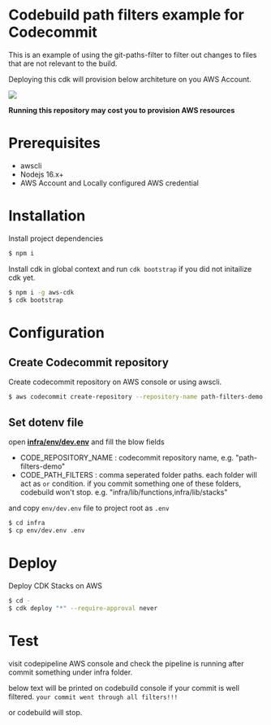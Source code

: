 # Codebuild path filters example for Codecommit

This is an example of using the git-paths-filter to filter out changes to files that are not relevant to the build.

Deploying this cdk will provision below architeture on you AWS Account.

![](/imgs/architecture.png)

**Running this repository may cost you to provision AWS resources**

# Prerequisites

- awscli
- Nodejs 16.x+
- AWS Account and Locally configured AWS credential

# Installation

Install project dependencies

```bash
$ npm i
```

Install cdk in global context and run `cdk bootstrap` if you did not initailize cdk yet.

```bash
$ npm i -g aws-cdk
$ cdk bootstrap
```

# Configuration

## Create Codecommit repository

Create codecommit repository on AWS console or using awscli.

```bash
$ aws codecommit create-repository --repository-name path-filters-demo
```

## Set dotenv file

open [**infra/env/dev.env**](/infra/env/dev.env) and fill the blow fields

- CODE_REPOSITORY_NAME : codecommit repository name, e.g. "path-filters-demo"
- CODE_PATH_FILTERS : comma seperated folder paths. each folder will act as `or` condition. if you commit something one of these folders, codebuild won't stop. e.g. "infra/lib/functions,infra/lib/stacks"

and copy `env/dev.env` file to project root as `.env`

```bash
$ cd infra
$ cp env/dev.env .env
```

# Deploy

Deploy CDK Stacks on AWS

```bash
$ cd -
$ cdk deploy "*" --require-approval never
```

# Test

visit codepipeline AWS console and check the pipeline is running after commit something under infra folder.

below text will be printed on codebuild console if your commit is well filtered.
`your commit went through all filters!!!`

or codebuild will stop.
